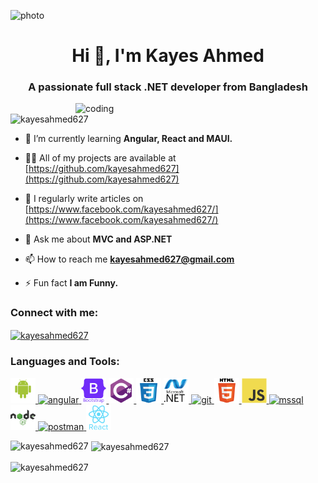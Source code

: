 ![photo](https://scontent.fdac178-1.fna.fbcdn.net/v/t1.6435-9/122992314_2796188280619251_2372168057354766929_n.jpg?stp=dst-jpg_s960x960&_nc_cat=108&ccb=1-7&_nc_sid=5f2048&_nc_ohc=AxYh34FfBf0Q7kNvgEDlXOZ&_nc_ht=scontent.fdac178-1.fna&oh=00_AYAKf0Yslm8-lw8yN05aOtGfgoabnEwOtU0wnFcormdPkg&oe=666C2F5E)
<h1 align="center">Hi 👋, I'm Kayes Ahmed</h1>
<h3 align="center">A passionate full stack .NET developer from Bangladesh</h3>
<img align="right"alt="coding"width="400"src="https://camo.githubusercontent.com/19db51af5f90f1b152bc0b9078f5fe97053955be5074f03f17019c70345bdcdb/68747470733a2f2f6d69726f2e6d656469756d2e636f6d2f6d61782f313336302f302a37513379765349765f7430696f4a2d5a2e676966">
<p align="left"> <img src="https://komarev.com/ghpvc/?username=kayesahmed627&label=Profile%20views&color=0e75b6&style=flat" alt="kayesahmed627" /> </p>

- 🌱 I’m currently learning **Angular, React and MAUI.**

- 👨‍💻 All of my projects are available at [https://github.com/kayesahmed627](https://github.com/kayesahmed627)

- 📝 I regularly write articles on [https://www.facebook.com/kayesahmed627/](https://www.facebook.com/kayesahmed627/)

- 💬 Ask me about **MVC and ASP.NET**

- 📫 How to reach me **kayesahmed627@gmail.com**

- ⚡ Fun fact **I am Funny.**

<h3 align="left">Connect with me:</h3>
<p align="left">
<a href="https://fb.com/kayesahmed627" target="blank"><img align="center" src="https://raw.githubusercontent.com/rahuldkjain/github-profile-readme-generator/master/src/images/icons/Social/facebook.svg" alt="kayesahmed627" height="30" width="40" /></a>
</p>

<h3 align="left">Languages and Tools:</h3>
<p align="left"> <a href="https://developer.android.com" target="_blank" rel="noreferrer"> <img src="https://raw.githubusercontent.com/devicons/devicon/master/icons/android/android-original-wordmark.svg" alt="android" width="40" height="40"/> </a> <a href="https://angular.io" target="_blank" rel="noreferrer"> <img src="https://angular.io/assets/images/logos/angular/angular.svg" alt="angular" width="40" height="40"/> </a> <a href="https://getbootstrap.com" target="_blank" rel="noreferrer"> <img src="https://raw.githubusercontent.com/devicons/devicon/master/icons/bootstrap/bootstrap-plain-wordmark.svg" alt="bootstrap" width="40" height="40"/> </a> <a href="https://www.w3schools.com/cs/" target="_blank" rel="noreferrer"> <img src="https://raw.githubusercontent.com/devicons/devicon/master/icons/csharp/csharp-original.svg" alt="csharp" width="40" height="40"/> </a> <a href="https://www.w3schools.com/css/" target="_blank" rel="noreferrer"> <img src="https://raw.githubusercontent.com/devicons/devicon/master/icons/css3/css3-original-wordmark.svg" alt="css3" width="40" height="40"/> </a> <a href="https://dotnet.microsoft.com/" target="_blank" rel="noreferrer"> <img src="https://raw.githubusercontent.com/devicons/devicon/master/icons/dot-net/dot-net-original-wordmark.svg" alt="dotnet" width="40" height="40"/> </a> <a href="https://git-scm.com/" target="_blank" rel="noreferrer"> <img src="https://www.vectorlogo.zone/logos/git-scm/git-scm-icon.svg" alt="git" width="40" height="40"/> </a> <a href="https://www.w3.org/html/" target="_blank" rel="noreferrer"> <img src="https://raw.githubusercontent.com/devicons/devicon/master/icons/html5/html5-original-wordmark.svg" alt="html5" width="40" height="40"/> </a> <a href="https://developer.mozilla.org/en-US/docs/Web/JavaScript" target="_blank" rel="noreferrer"> <img src="https://raw.githubusercontent.com/devicons/devicon/master/icons/javascript/javascript-original.svg" alt="javascript" width="40" height="40"/> </a> <a href="https://www.microsoft.com/en-us/sql-server" target="_blank" rel="noreferrer"> <img src="https://www.svgrepo.com/show/303229/microsoft-sql-server-logo.svg" alt="mssql" width="40" height="40"/> </a> <a href="https://nodejs.org" target="_blank" rel="noreferrer"> <img src="https://raw.githubusercontent.com/devicons/devicon/master/icons/nodejs/nodejs-original-wordmark.svg" alt="nodejs" width="40" height="40"/> </a> <a href="https://postman.com" target="_blank" rel="noreferrer"> <img src="https://www.vectorlogo.zone/logos/getpostman/getpostman-icon.svg" alt="postman" width="40" height="40"/> </a> <a href="https://reactjs.org/" target="_blank" rel="noreferrer"> <img src="https://raw.githubusercontent.com/devicons/devicon/master/icons/react/react-original-wordmark.svg" alt="react" width="40" height="40"/> </a> </p>

<p><img align="left" src="https://github-readme-stats.vercel.app/api/top-langs?username=kayesahmed627&show_icons=true&locale=en&layout=compact" alt="kayesahmed627" /></p>

<p>&nbsp;<img align="center" src="https://github-readme-stats.vercel.app/api?username=kayesahmed627&show_icons=true&locale=en" alt="kayesahmed627" /></p>

<p><img align="center" src="https://github-readme-streak-stats.herokuapp.com/?user=kayesahmed627&" alt="kayesahmed627" /></p>

